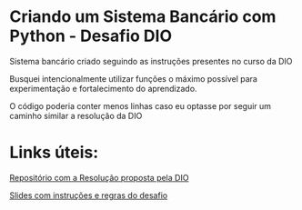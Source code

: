 # Criando um Sistema Bancário com Python - Desafio DIO

Sistema bancário criado seguindo as instruções presentes no curso da DIO

Busquei intencionalmente utilizar funções o máximo possível para experimentação e fortalecimento do aprendizado.

O código poderia conter menos linhas caso eu optasse por seguir um caminho similar a resolução da DIO

# Links úteis:

[Repositório com a Resolução proposta pela DIO](https://github.com/digitalinnovationone/trilha-python-dio/blob/main/00%20-%20Fundamentos/desafio.py)

[Slides com instruções e regras do desafio](https://academiapme-my.sharepoint.com/:p:/g/personal/kawan_dio_me/Ef-dMEJYq9BPotZQso7LUCwBJd7gDqCC2SYlUYx0ayrGNQ?e=G79e2L)